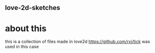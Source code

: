 ## love-2d-sketches
# about this
this is a collection of files made in love2d
https://github.com/rxi/tick was used in this case
